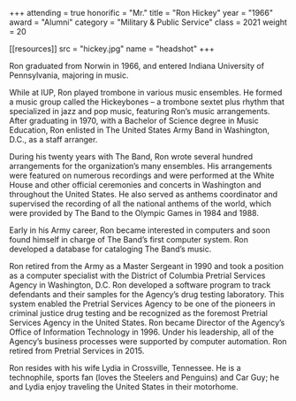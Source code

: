 +++
attending = true
honorific = "Mr."
title     = "Ron Hickey"
year      = "1966"
award     = "Alumni"
category  = "Military & Public Service"
class     = 2021
weight    = 20

[[resources]]
  src  = "hickey.jpg"
  name = "headshot"
+++

Ron graduated from Norwin in 1966, and entered Indiana University of Pennsylvania, majoring in music.

While at IUP, Ron played trombone in various music ensembles. He formed a music group called the Hickeybones – a trombone sextet plus rhythm that specialized in jazz and pop music, featuring Ron’s music arrangements. After graduating in 1970, with a Bachelor of Science degree in Music Education, Ron enlisted in The United States Army Band in Washington, D.C., as a staff arranger.

During his twenty years with The Band, Ron wrote several hundred arrangements for the organization’s many ensembles. His arrangements were featured on numerous recordings and were performed at the White House and other official ceremonies and concerts in Washington and throughout the United States. He also served as anthems coordinator and supervised the recording of all the national anthems of the world, which were provided by The Band to the Olympic Games in 1984 and 1988.

Early in his Army career, Ron became interested in computers and soon found himself in charge of The Band’s first computer system. Ron developed a database for cataloging The Band’s music.

Ron retired from the Army as a Master Sergeant in 1990 and took a position as a computer specialist with the District of Columbia Pretrial Services Agency in Washington, D.C. Ron developed a software program to track defendants and their samples for the Agency’s drug testing laboratory. This system enabled the Pretrial Services Agency to be one of the pioneers in criminal justice drug testing and be recognized as the foremost Pretrial Services Agency in the United States. Ron became Director of the Agency’s Office of Information Technology in 1996. Under his leadership, all of the Agency’s business processes were supported by computer automation. Ron retired from Pretrial Services in 2015.

Ron resides with his wife Lydia in Crossville, Tennessee. He is a technophile, sports fan (loves the Steelers and Penguins) and Car Guy; he and Lydia enjoy traveling the United States in their motorhome.
